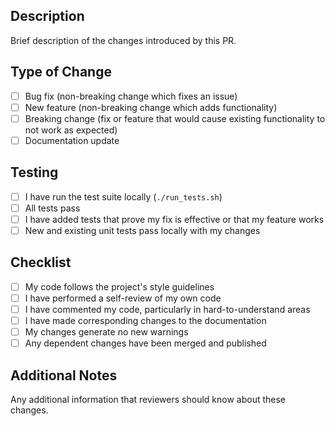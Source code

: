 ## Description

Brief description of the changes introduced by this PR.

## Type of Change

- [ ] Bug fix (non-breaking change which fixes an issue)
- [ ] New feature (non-breaking change which adds functionality)
- [ ] Breaking change (fix or feature that would cause existing functionality to not work as expected)
- [ ] Documentation update

## Testing

- [ ] I have run the test suite locally (`./run_tests.sh`)
- [ ] All tests pass
- [ ] I have added tests that prove my fix is effective or that my feature works
- [ ] New and existing unit tests pass locally with my changes

## Checklist

- [ ] My code follows the project's style guidelines
- [ ] I have performed a self-review of my own code
- [ ] I have commented my code, particularly in hard-to-understand areas
- [ ] I have made corresponding changes to the documentation
- [ ] My changes generate no new warnings
- [ ] Any dependent changes have been merged and published

## Additional Notes

Any additional information that reviewers should know about these changes.
